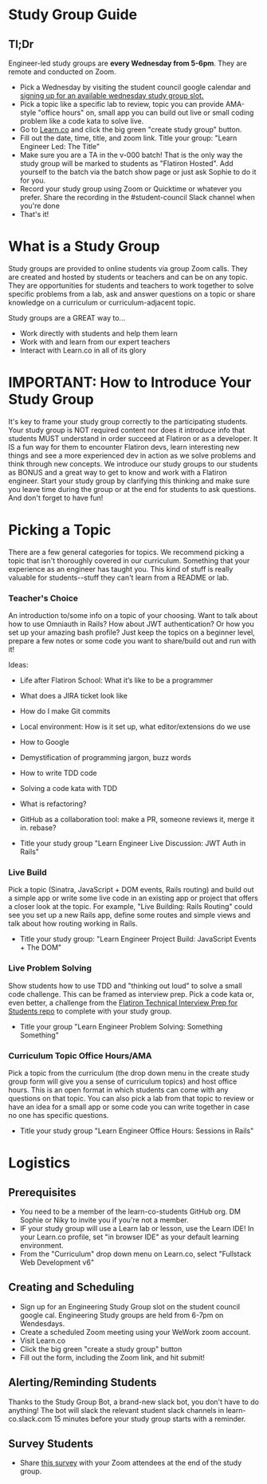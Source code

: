 # Study Group Guide

## Tl;Dr
Engineer-led study groups are **every Wednesday from 5-6pm**. They are remote and conducted on Zoom.

* Pick a Wednesday by visiting the student council google calendar and [signing up for an available wednesday study group slot.](https://calendar.google.com/calendar/selfsched?sstoken=UUxqYncwVXUzUGo0fGRlZmF1bHR8YjhkMmUwMTQ4MmFiYjdmZGY4ODYzYThkMTU2YzQzMmI)
* Pick a topic like a specific lab to review, topic you can provide AMA-style "office hours" on, small app you can build out live or small coding problem like a code kata to solve live.
* Go to [Learn.co](https://learn.co) and click the big green "create study group" button.
* Fill out the date, time, title, and zoom link. Title your group: "Learn Engineer Led: The Title"
* Make sure you are a TA in the v-000 batch! That is the only way the study group will be marked to students as "Flatiron Hosted". Add yourself to the batch via the batch show page or just ask Sophie to do it for you.
* Record your study group using Zoom or Quicktime or whatever you prefer. Share the recording in the #student-council Slack channel when you're done
* That's it!

# What is a Study Group

Study groups are provided to online students via group Zoom calls. They are created and hosted by students or teachers and can be on any topic. They are opportunities for students and teachers to work together to solve specific problems from a lab, ask and answer questions on a topic or share knowledge on a curriculum or curriculum-adjacent topic.

Study groups are a GREAT way to...
* Work directly with students and help them learn
* Work with and learn from our expert teachers
* Interact with Learn.co in all of its glory

# IMPORTANT: How to Introduce Your Study Group

It's key to frame your study group correctly to the participating students. Your study group is NOT required content nor does it introduce info that students MUST understand in order succeed at Flatiron or as a developer. It IS a fun way for them to encounter Flatiron devs, learn interesting new things and see a more experienced dev in action as we solve problems and think through new concepts. We introduce our study groups to our students as BONUS and a great way to get to know and work with a Flatiron engineer. Start your study group by clarifying this thinking and make sure you leave time during the group or at the end for students to ask questions. And don't forget to have fun!

# Picking a Topic
There are a few general categories for topics. We recommend picking a topic that isn't thoroughly covered in our curriculum. Something that your experience as an engineer has taught you. This kind of stuff is really valuable for students--stuff they can't learn from a README or lab.

### Teacher's Choice
An introduction to/some info on a topic of your choosing. Want to talk about how to use Omniauth in Rails? How about JWT authentication? Or how you set up your amazing bash profile? Just keep the topics on a beginner level, prepare a few notes or some code you want to share/build out and run with it!

Ideas:

* Life after Flatiron School: What it’s like to be a programmer
* What does a JIRA ticket look like
* How do I make Git commits
* Local environment: How is it set up, what editor/extensions do we use
* How to Google
* Demystification of programming jargon, buzz words
* How to write TDD code
* Solving a code kata with TDD
* What is refactoring?
* GitHub as a collaboration tool: make a PR, someone reviews it, merge it in. rebase?

* Title your study group "Learn Engineer Live Discussion: JWT Auth in Rails"

### Live Build
Pick a topic (Sinatra, JavaScript + DOM events, Rails routing) and build out a simple app or write some live code in an existing app or project that offers a closer look at the topic. For example, "Live Building: Rails Routing" could see you set up a new Rails app, define some routes and simple views and talk about how routing working in Rails.

* Title your study group: "Learn Engineer Project Build: JavaScript Events + The DOM"

### Live Problem Solving
Show students how to use TDD and "thinking out loud" to solve a small code challenge. This can be framed as interview prep. Pick a code kata or, even better, a challenge from the [Flatiron Technical Interview Prep for Students repo](https://github.com/learn-co-curriculum/tips) to complete with your study group.

* Title your group "Learn Engineer Problem Solving: Something Something"


### Curriculum Topic Office Hours/AMA
Pick a topic from the curriculum (the drop down menu in the create study group form will give you a sense of curriculum topics) and host office hours. This is an open format in which students can come with any questions on that topic. You can also pick a lab from that topic to review or have an idea for a small app or some code you can write together in case no one has specific questions.

* Title your study group "Learn Engineer Office Hours: Sessions in Rails"

# Logistics

## Prerequisites
* You need to be a member of the learn-co-students GitHub org. DM Sophie or Niky to invite you if you're not a member.
* IF your study group will use a Learn lab or lesson, use the Learn IDE! In your Learn.co profile, set "in browser IDE" as your default learning environment.
* From the "Curriculum" drop down menu on Learn.co, select "Fullstack Web Development v6"

## Creating and Scheduling
* Sign up for an Engineering Study Group slot on the student council google cal. Engineering Study groups are held from 6-7pm on Wendesdays.
* Create a scheduled Zoom meeting using your WeWork zoom account.
* Visit Learn.co
* Click the big green "create a study group" button
* Fill out the form, including the Zoom link, and hit submit!

## Alerting/Reminding Students
Thanks to the Study Group Bot, a brand-new slack bot, you don't have to do anything! The bot will slack the relevant student slack channels in learn-co.slack.com 15 minutes before your study group starts with a reminder. 

## Survey Students
* Share [this survey](https://theflatironschool.typeform.com/to/jMLdwE) with your Zoom attendees at the end of the study group. 
